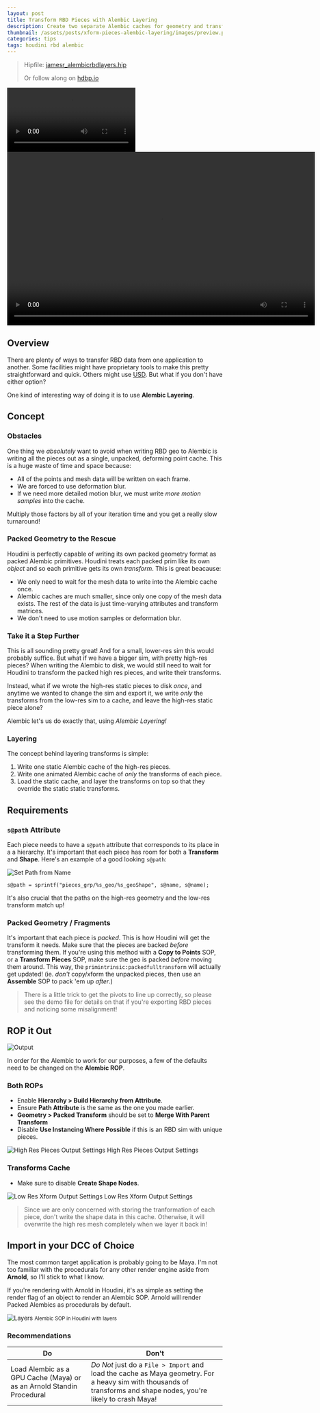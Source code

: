 ```yaml
---
layout: post
title: Transform RBD Pieces with Alembic Layering
description: Create two separate Alembic caches for geometry and transforms and combine them later
thumbnail: /assets/posts/xform-pieces-alembic-layering/images/preview.png
categories: tips
tags: houdini rbd alembic
---
```


> Hipfile: [jamesr_alembicrbdlayers.hip](/assets/posts/xform-pieces-alembic-layering/jamesr_alembicrbdlayers.hiplc)
>
> Or follow along on [hdbp.io](https://hdbp.io/xsx5HQz2)

![](/assets/posts/xform-pieces-alembic-layering/images/xform-pieces.mp4)
<video width="720" height="405" autoplay loop>
	<source src="/assets/posts/xform-pieces-alembic-layering/images/xform-pieces.mp4" type="video/mp4">
</video>

## Overview
There are plenty of ways to transfer RBD data from one application to another.
Some facilities might have proprietary tools to make this pretty straightforward
and quick. Others might use
[USD](https://graphics.pixar.com/usd/docs/index.html). But what if you don't
have either option?

One kind of interesting way of doing it is to use **Alembic Layering**.

## Concept

### Obstacles
One thing we *absolutely* want to avoid when writing RBD geo to Alembic is
writing all the pieces out as a single, unpacked, deforming point cache. This is
a huge waste of time and space because:

- All of the points and mesh data will be written on each frame.
- We are forced to use deformation blur.
- If we need more detailed motion blur, we must write *more motion samples* into
  the cache.

Multiply those factors by all of your iteration time and you get a really slow turnaround!

### Packed Geometry to the Rescue
Houdini is perfectly capable of writing its own packed geometry format as
packed Alembic primitives. Houdini treats each packed prim like its own
*object* and so each primitive gets its own *transform*. This is great beacause:

- We only need to wait for the mesh data to write into the Alembic cache once.
- Alembic caches are much smaller, since only one copy of the mesh data exists.
  The rest of the data is just time-varying attributes and transform matrices.
- We don't need to use motion samples or deformation blur.

### Take it a Step Further
This is all sounding pretty great! And for a small, lower-res sim this would
probably suffice. But what if we have a bigger sim, with pretty high-res pieces?
When writing the Alembic to disk, we would still need to wait for Houdini to
transform the packed high res pieces, and write their transforms.

Instead, what if we wrote the high-res static pieces to disk *once*, and anytime we
wanted to change the sim and export it, we write *only* the transforms from the
low-res sim to a cache, and leave the high-res static piece alone?

Alembic let's us do exactly that, using *Alembic Layering!*

### Layering
The concept behind layering transforms is simple:

1. Write one static Alembic cache of the high-res pieces.
2. Write one animated Alembic cache of *only* the transforms of each piece.
3. Load the static cache, and layer the transforms on top so that they override
   the static static transforms.

## Requirements

### `s@path` Attribute
Each piece needs to have a `s@path` attribute that corresponds to its place in a
a hierarchy. It's important that each piece has room for both a **Transform**
and **Shape**. Here's an example of a good looking `s@path`:

![Set Path from Name](/assets/posts/xform-pieces-alembic-layering/images/path-from-name.png)

```
s@path = sprintf("pieces_grp/%s_geo/%s_geoShape", s@name, s@name);
```

It's also crucial that the paths on the high-res geometry and the low-res
transform match up!

### Packed Geometry / Fragments
It's important that each piece is *packed*. This is how Houdini will get the
transform it needs. Make sure that the pieces are backed *before* transforming them. If
you're using this method with a **Copy to Points** SOP, or a **Transform
Pieces** SOP, make sure the geo is packed *before* moving them around. This way,
the `primintrinsic:packedfulltransform` will actually get updated! (ie. *don't*
copy/xform the unpacked pieces, then use an **Assemble** SOP to pack 'em up *after*.)

> There is a little trick to get the pivots to line up correctly, so please see
> the demo file for details on that if you're exporting RBD pieces and noticing
> some misalignment!


## ROP it Out
![Output](/assets/posts/xform-pieces-alembic-layering/images/network-output.png)

In order for the Alembic to work for our purposes, a few of the defaults need to
be changed on the **Alembic ROP**.

### Both ROPs
- Enable **Hierarchy > Build Hierarchy from Attribute**.
- Ensure **Path Attribute** is the same as the one you made earlier.
- **Geometry > Packed Transform** should be set to **Merge With Parent Transform**
- Disable **Use Instancing Where Possible** if this is an RBD sim with unique pieces.

![High Res Pieces Output Settings](/assets/posts/xform-pieces-alembic-layering/images/high-res-pieces.png)
High Res Pieces Output Settings

### Transforms Cache
- Make sure to disable **Create Shape Nodes**.

![Low Res Xform Output Settings](/assets/posts/xform-pieces-alembic-layering/images/low-res-xforms.png)
Low Res Xform Output Settings

> Since we are only concerned with storing the tranformation of each piece, don't
write the shape data in this cache. Otherwise, it will overwrite the high res
mesh completely when we layer it back in!

## Import in your DCC of Choice
The most common target application is probably going to be Maya. I'm not too
familiar with the procedurals for any other render engine aside from **Arnold**,
so I'll stick to what I know.

If you're rendering with Arnold in Houdini, it's as simple as setting the render
flag of an object to render an Alembic SOP. Arnold will render Packed Alembics
as procedurals by default.

![Layers](/assets/posts/xform-pieces-alembic-layering/images/layers.png)
<small>Alembic SOP in Houdini with layers</small>

### Recommendations

| Do                                                                    | Don't                                                                                                                                                                |
| --------------------------------------------------------------------- | -------------------------------------------------------------------------------------------------------------------------------------------------------------------- |
| Load Alembic as a GPU Cache (Maya) or as an Arnold Standin Procedural | *Do Not* just do a  `File > Import`  and load the cache as Maya geometry. For a heavy sim with thousands of transforms and shape nodes, you're likely to crash Maya! |
